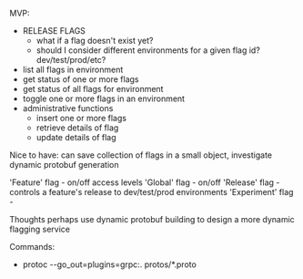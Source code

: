 MVP:
* RELEASE FLAGS
  * what if a flag doesn't exist yet?
  * should I consider different environments for a given flag id? dev/test/prod/etc?
* list all flags in environment
* get status of one or more flags
* get status of all flags for environment
* toggle one or more flags in an environment
* administrative functions
    * insert one or more flags
    * retrieve details of flag
    * update details of flag

Nice to have:
    can save collection of flags in a small object, investigate dynamic protobuf generation

'Feature' flag - 
    on/off
    access levels
'Global' flag -
    on/off
'Release' flag -
    controls a feature's release to dev/test/prod environments
'Experiment' flag -





Thoughts
perhaps use dynamic protobuf building to design a more dynamic flagging service


Commands:
* protoc --go_out=plugins=grpc:. protos/*.proto